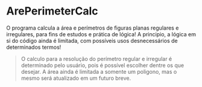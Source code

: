 # ArePerimeterCalc
O programa calcula a área e perímetros de figuras planas regulares e irregulares, para fins de estudos e prática de lógica!
A principio, a lógica em si do código ainda é limitada, com possíveis usos desnecessários de determinados termos!
> O calculo para a resolução do perímetro regular e irregular é determinado pelo usuário, pois é possível escolher dentre os que desejar.
> A área ainda é limitada a somente um poligono, mas o mesmo será atualizado em um futuro breve.
